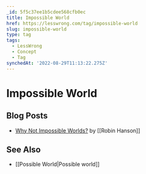 ```yaml
---
_id: 5f5c37ee1b5cdee568cfb0ec
title: Impossible World
href: https://lesswrong.com/tag/impossible-world
slug: impossible-world
type: tag
tags:
  - LessWrong
  - Concept
  - Tag
synchedAt: '2022-08-29T11:13:22.275Z'
---
```


# Impossible World

## Blog Posts

- [Why Not Impossible Worlds?](http://www.overcomingbias.com/2006/12/why_not_impossi.html) by [[Robin Hanson]]

## See Also

- [[Possible World|Possible world]]
